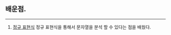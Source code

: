 ## 배운점.
---------------------------------
1. [정규 표현식](https://wikidocs.net/4309#_5)
정규 표현식을 통해서 문자열을 분석 할 수 있다는 점을 배웠다.

